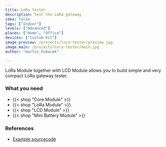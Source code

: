 ```yaml
---
title: LoRa tester
description: Test the LoRa gateway
idea: false
tags: ["Indoor"]
levels: ["Advanced"]
places: ["Home", "Office"]
devices: ["Custom Kit"]
image_preview: /projects/lora-tester/preview.jpg
image_main: /projects/lora-tester/main.jpg
author: "martin_hubacek"

---
```


LoRa Module together with LCD Module allows you to build simple and very compact LoRa gateway tester.

### What you need

* {{< shop "Core Module" >}}
* {{< shop "LoRa Module" >}}
* {{< shop "LCD Module" >}}
* {{< shop "Mini Battery Module" >}}

### References

* [Example sourcecode](https://github.com/hubmartin/bcf-lora-tester)
